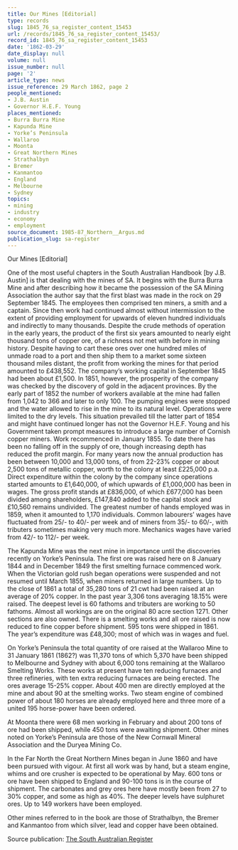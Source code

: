 ```yaml
---
title: Our Mines [Editorial]
type: records
slug: 1845_76_sa_register_content_15453
url: /records/1845_76_sa_register_content_15453/
record_id: 1845_76_sa_register_content_15453
date: '1862-03-29'
date_display: null
volume: null
issue_number: null
page: '2'
article_type: news
issue_reference: 29 March 1862, page 2
people_mentioned:
- J.B. Austin
- Governor H.E.F. Young
places_mentioned:
- Burra Burra Mine
- Kapunda Mine
- Yorke’s Peninsula
- Wallaroo
- Moonta
- Great Northern Mines
- Strathalbyn
- Bremer
- Kanmantoo
- England
- Melbourne
- Sydney
topics:
- mining
- industry
- economy
- employment
source_document: 1985-87_Northern__Argus.md
publication_slug: sa-register
---
```


Our Mines [Editorial]

One of the most useful chapters in the South Australian Handbook [by J.B. Austin] is that dealing with the mines of SA. It begins with the Burra Burra Mine and after describing how it became the possession of the SA Mining Association the author say that the first blast was made in the rock on 29 September 1845.  The employees then comprised ten miners, a smith and a captain.  Since then work had continued almost without intermission to the extent of providing employment for upwards of eleven hundred individuals and indirectly to many thousands.  Despite the crude methods of operation in the early years, the product of the first six years amounted to nearly eight thousand tons of copper ore, of a richness not met with before in mining history.  Despite having to cart these ores over one hundred miles of unmade road to a port and then ship them to a market some sixteen thousand miles distant, the profit from working the mines for that period amounted to £438,552.  The company’s working capital in September 1845 had been about £1,500.  In 1851, however, the prosperity of the company was checked by the discovery of gold in the adjacent provinces.  By the early part of 1852 the number of workers available at the mine had fallen from 1,042 to 366 and later to only 100.  The pumping engines were stopped and the water allowed to rise in the mine to its natural level.  Operations were limited to the dry levels.  This situation prevailed till the latter part of 1854 and might have continued longer has not the Governor H.E.F. Young and his Government taken prompt measures to introduce a large number of Cornish copper miners.  Work recommenced in January 1855.  To date there has been no falling off in the supply of ore, though increasing depth has reduced the profit margin.  For many years now the annual production has been between 10,000 and 13,000 tons, of from 22-23% copper or about 2,500 tons of metallic copper, worth to the colony at least £225,000 p.a.  Direct expenditure within the colony by the company since operations started amounts to £1,640,000, of which upwards of £1,000,000 has been in wages.  The gross profit stands at £836,000, of which £677,000 has been divided among shareholders, £147,840 added to the capital stock and £10,560 remains undivided.  The greatest number of hands employed was in 1859, when it amounted to 1,170 individuals.  Common labourers’ wages have fluctuated from 25/- to 40/- per week and of miners from 35/- to 60/-, with tributers sometimes making very much more.  Mechanics wages have varied from 42/- to 112/- per week.

The Kapunda Mine was the next mine in importance until the discoveries recently on Yorke’s Peninsula.  The first ore was raised here on 8 January 1844 and in December 1849 the first smelting furnace commenced work.  When the Victorian gold rush began operations were suspended and not resumed until March 1855, when miners returned in large numbers.  Up to the close of 1861 a total of 35,280 tons of 21 cwt had been raised at an average of 20% copper.  In the past year 3,306 tons averaging 18.15% were raised.  The deepest level is 60 fathoms and tributers are working to 50 fathoms.  Almost all workings are on the original 80 acre section 1271.  Other sections are also owned.  There is a smelting works and all ore raised is now reduced to fine copper before shipment.  595 tons were shipped in 1861.  The year’s expenditure was £48,300; most of which was in wages and fuel.

On Yorke’s Peninsula the total quantity of ore raised at the Wallaroo Mine to 31 January 1861 (1862?) was 11,370 tons of which 5,370 have been shipped to Melbourne and Sydney with about 6,000 tons remaining at the Wallaroo Smelting Works.  These works at present have ten reducing furnaces and three refineries, with ten extra reducing furnaces are being erected.  The ores average 15-25% copper.  About 400 men are directly employed at the mine and about 90 at the smelting works.  Two steam engine of combined power of about 180 horses are already employed here and three more of a united 195 horse-power have been ordered.

At Moonta there were 68 men working in February and about 200 tons of ore had been shipped, while 450 tons were awaiting shipment.  Other mines noted on Yorke’s Peninsula are those of the New Cornwall Mineral Association and the Duryea Mining Co.

In the Far North the Great Northern Mines began in June 1860 and have been pursued with vigour.  At first all work was by hand, but a steam engine, whims and ore crusher is expected to be operational by May.  600 tons or ore have been shipped to England and 90-100 tons is in the course of shipment.  The carbonates and grey ores here have mostly been from 27 to 30% copper, and some as high as 40%.  The deeper levels have sulphuret ores.  Up to 149 workers have been employed.

Other mines referred to in the book are those of Strathalbyn, the Bremer and Kanmantoo from which silver, lead and copper have been obtained.

Source publication: [The South Australian Register](/publications/sa-register/)
